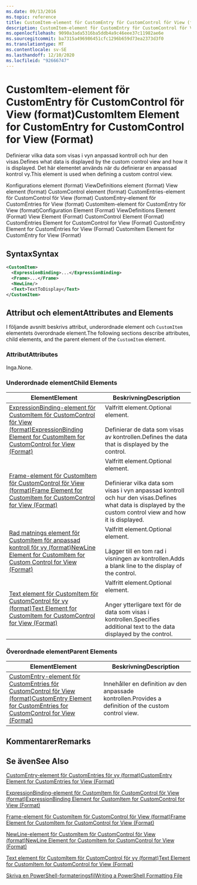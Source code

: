 ```yaml
---
ms.date: 09/13/2016
ms.topic: reference
title: CustomItem-element för CustomEntry för CustomControl för View (format)
description: CustomItem-element för CustomEntry för CustomControl för View (format)
ms.openlocfilehash: 9090a3ada5316ba5ddb4a9c46eee37c11982ae6e
ms.sourcegitcommit: ba7315a496986451cfc1296b659d73ea2373d3f0
ms.translationtype: MT
ms.contentlocale: sv-SE
ms.lasthandoff: 12/10/2020
ms.locfileid: "92666747"
---
```

# <a name="customitem-element-for-customentry-for-customcontrol-for-view-format"></a><span data-ttu-id="7f069-103">CustomItem-element för CustomEntry för CustomControl för View (format)</span><span class="sxs-lookup"><span data-stu-id="7f069-103">CustomItem Element for CustomEntry for CustomControl for View (Format)</span></span>

<span data-ttu-id="7f069-104">Definierar vilka data som visas i vyn anpassad kontroll och hur den visas.</span><span class="sxs-lookup"><span data-stu-id="7f069-104">Defines what data is displayed by the custom control view and how it is displayed.</span></span> <span data-ttu-id="7f069-105">Det här elementet används när du definierar en anpassad kontrol vy.</span><span class="sxs-lookup"><span data-stu-id="7f069-105">This element is used when defining a custom control view.</span></span>

<span data-ttu-id="7f069-106">Konfigurations element (format) ViewDefinitions element (format) View element (format) CustomControl element (format) CustomEntries-element för CustomControl för View (format) CustomEntry-element för CustomEntries för View (format) CustomItem-element för CustomEntry för View (format)</span><span class="sxs-lookup"><span data-stu-id="7f069-106">Configuration Element (Format) ViewDefinitions Element (Format) View Element (Format) CustomControl Element (Format) CustomEntries Element for CustomControl for View (Format) CustomEntry Element for CustomEntries for View (Format) CustomItem Element for CustomEntry for View (Format)</span></span>

## <a name="syntax"></a><span data-ttu-id="7f069-107">Syntax</span><span class="sxs-lookup"><span data-stu-id="7f069-107">Syntax</span></span>

```xml
<CustomItem>
  <ExpressionBinding>...</ExpressionBinding>
  <Frame>...</Frame>
  <NewLine/>
  <Text>TextToDisplay</Text>
</CustomItem>
```

## <a name="attributes-and-elements"></a><span data-ttu-id="7f069-108">Attribut och element</span><span class="sxs-lookup"><span data-stu-id="7f069-108">Attributes and Elements</span></span>

<span data-ttu-id="7f069-109">I följande avsnitt beskrivs attribut, underordnade element och `CustomItem` elementets överordnade element.</span><span class="sxs-lookup"><span data-stu-id="7f069-109">The following sections describe attributes, child elements, and the parent element of the `CustomItem` element.</span></span>

### <a name="attributes"></a><span data-ttu-id="7f069-110">Attribut</span><span class="sxs-lookup"><span data-stu-id="7f069-110">Attributes</span></span>

<span data-ttu-id="7f069-111">Inga.</span><span class="sxs-lookup"><span data-stu-id="7f069-111">None.</span></span>

### <a name="child-elements"></a><span data-ttu-id="7f069-112">Underordnade element</span><span class="sxs-lookup"><span data-stu-id="7f069-112">Child Elements</span></span>

|<span data-ttu-id="7f069-113">Element</span><span class="sxs-lookup"><span data-stu-id="7f069-113">Element</span></span>|<span data-ttu-id="7f069-114">Beskrivning</span><span class="sxs-lookup"><span data-stu-id="7f069-114">Description</span></span>|
|-------------|-----------------|
|[<span data-ttu-id="7f069-115">ExpressionBinding-element för CustomItem för CustomControl för View (format)</span><span class="sxs-lookup"><span data-stu-id="7f069-115">ExpressionBinding Element for CustomItem for CustomControl for View (Format)</span></span>](./expressionbinding-element-for-customitem-for-customcontrol-for-view-format.md)|<span data-ttu-id="7f069-116">Valfritt element.</span><span class="sxs-lookup"><span data-stu-id="7f069-116">Optional element.</span></span><br /><br /> <span data-ttu-id="7f069-117">Definierar de data som visas av kontrollen.</span><span class="sxs-lookup"><span data-stu-id="7f069-117">Defines the data that is displayed by the control.</span></span>|
|[<span data-ttu-id="7f069-118">Frame-element för CustomItem för CustomControl för View (format)</span><span class="sxs-lookup"><span data-stu-id="7f069-118">Frame Element for CustomItem for CustomControl for View (Format)</span></span>](./frame-element-for-customitem-for-customcontrol-for-view-format.md)|<span data-ttu-id="7f069-119">Valfritt element.</span><span class="sxs-lookup"><span data-stu-id="7f069-119">Optional element.</span></span><br /><br /> <span data-ttu-id="7f069-120">Definierar vilka data som visas i vyn anpassad kontroll och hur den visas.</span><span class="sxs-lookup"><span data-stu-id="7f069-120">Defines what data is displayed by the custom control view and how it is displayed.</span></span>|
|[<span data-ttu-id="7f069-121">Rad matnings element för CustomItem för anpassad kontroll för vy (format)</span><span class="sxs-lookup"><span data-stu-id="7f069-121">NewLine Element for CustomItem for Custom Control for View (Format)</span></span>](./newline-element-for-customitem-for-customcontrol-for-view-format.md)|<span data-ttu-id="7f069-122">Valfritt element.</span><span class="sxs-lookup"><span data-stu-id="7f069-122">Optional element.</span></span><br /><br /> <span data-ttu-id="7f069-123">Lägger till en tom rad i visningen av kontrollen.</span><span class="sxs-lookup"><span data-stu-id="7f069-123">Adds a blank line to the display of the control.</span></span>|
|[<span data-ttu-id="7f069-124">Text element för CustomItem för CustomControl för vy (format)</span><span class="sxs-lookup"><span data-stu-id="7f069-124">Text Element for CustomItem for CustomControl for View (Format)</span></span>](./text-element-for-customitem-for-customview-for-view-format.md)|<span data-ttu-id="7f069-125">Valfritt element.</span><span class="sxs-lookup"><span data-stu-id="7f069-125">Optional element.</span></span><br /><br /> <span data-ttu-id="7f069-126">Anger ytterligare text för de data som visas i kontrollen.</span><span class="sxs-lookup"><span data-stu-id="7f069-126">Specifies additional text to the data displayed by the control.</span></span>|

### <a name="parent-elements"></a><span data-ttu-id="7f069-127">Överordnade element</span><span class="sxs-lookup"><span data-stu-id="7f069-127">Parent Elements</span></span>

|<span data-ttu-id="7f069-128">Element</span><span class="sxs-lookup"><span data-stu-id="7f069-128">Element</span></span>|<span data-ttu-id="7f069-129">Beskrivning</span><span class="sxs-lookup"><span data-stu-id="7f069-129">Description</span></span>|
|-------------|-----------------|
|[<span data-ttu-id="7f069-130">CustomEntry-element för CustomEntries för CustomControl för View (format)</span><span class="sxs-lookup"><span data-stu-id="7f069-130">CustomEntry Element for CustomEntries for CustomControl for View (Format)</span></span>](./customentry-element-for-customentries-for-customcontrol-for-view-format.md)|<span data-ttu-id="7f069-131">Innehåller en definition av den anpassade kontrollen.</span><span class="sxs-lookup"><span data-stu-id="7f069-131">Provides a definition of the custom control view.</span></span>|

## <a name="remarks"></a><span data-ttu-id="7f069-132">Kommentarer</span><span class="sxs-lookup"><span data-stu-id="7f069-132">Remarks</span></span>

## <a name="see-also"></a><span data-ttu-id="7f069-133">Se även</span><span class="sxs-lookup"><span data-stu-id="7f069-133">See Also</span></span>

[<span data-ttu-id="7f069-134">CustomEntry-element för CustomEntries för vy (format)</span><span class="sxs-lookup"><span data-stu-id="7f069-134">CustomEntry Element for CustomEntries for View (Format)</span></span>](./customentry-element-for-customentries-for-customcontrol-for-view-format.md)

[<span data-ttu-id="7f069-135">ExpressionBinding-element för CustomItem för CustomControl för View (format)</span><span class="sxs-lookup"><span data-stu-id="7f069-135">ExpressionBinding Element for CustomItem for CustomControl for View (Format)</span></span>](./expressionbinding-element-for-customitem-for-customcontrol-for-view-format.md)

[<span data-ttu-id="7f069-136">Frame-element för CustomItem för CustomControl för View (format)</span><span class="sxs-lookup"><span data-stu-id="7f069-136">Frame Element for CustomItem for CustomControl for View (Format)</span></span>](./frame-element-for-customitem-for-customcontrol-for-view-format.md)

[<span data-ttu-id="7f069-137">NewLine-element för CustomItem för CustomControl för View (format)</span><span class="sxs-lookup"><span data-stu-id="7f069-137">NewLine Element for CustomItem for CustomControl for View (Format)</span></span>](./newline-element-for-customitem-for-customcontrol-for-view-format.md)

[<span data-ttu-id="7f069-138">Text element för CustomItem för CustomControl för vy (format)</span><span class="sxs-lookup"><span data-stu-id="7f069-138">Text Element for CustomItem for CustomControl for View (Format)</span></span>](./text-element-for-customitem-for-customview-for-view-format.md)

[<span data-ttu-id="7f069-139">Skriva en PowerShell-formateringsfil</span><span class="sxs-lookup"><span data-stu-id="7f069-139">Writing a PowerShell Formatting File</span></span>](./writing-a-powershell-formatting-file.md)
